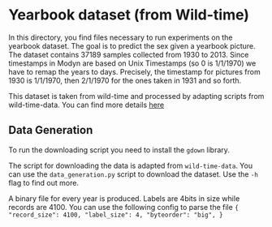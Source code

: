# Yearbook dataset (from Wild-time)

In this directory, you find files necessary to run experiments on the yearbook dataset. The goal is to predict the sex given a 
yearbook picture. The dataset contains 37189 samples collected from 1930 to 2013. Since timestamps in Modyn are based on 
Unix Timestamps (so 0 is 1/1/1970) we have to remap the years to days. Precisely, the timestamp for pictures from 1930 is
1/1/1970, then 2/1/1970 for the ones taken in 1931 and so forth. 

This dataset is taken from wild-time and processed by adapting scripts from wild-time-data. You can find more details 
[here](https://github.com/huaxiuyao/Wild-Time)

## Data Generation
To run the downloading script you need to install the `gdown` library.

The script for downloading the data is adapted from `wild-time-data`. 
You can use the `data_generation.py` script to download the dataset. 
Use the `-h` flag to find out more.

A binary file for every year is produced. Labels are 4bits in size while records are 4100.
You can use the following config to parse the file ```{
    "record_size": 4100,
    "label_size": 4,
    "byteorder": "big",
}```